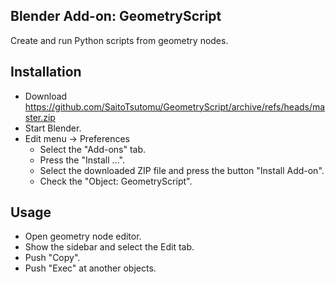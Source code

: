 ## Blender Add-on: GeometryScript

Create and run Python scripts from geometry nodes.

## Installation

- Download https://github.com/SaitoTsutomu/GeometryScript/archive/refs/heads/master.zip
- Start Blender.
- Edit menu -> Preferences
  - Select the "Add-ons" tab.
  - Press the "Install ...".
  - Select the downloaded ZIP file and press the button "Install Add-on".
  - Check the "Object: GeometryScript".

## Usage

- Open geometry node editor.
- Show the sidebar and select the Edit tab.
- Push "Copy".
- Push "Exec" at another objects.
